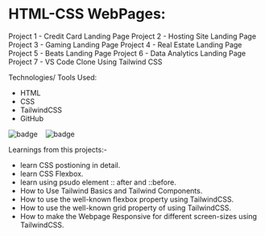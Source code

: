 
# HTML-CSS WebPages:

Project 1 - Credit Card Landing Page
Project 2 - Hosting Site Landing Page
Project 3 - Gaming Landing Page
Project 4 - Real Estate Landing Page
Project 5 - Beats Landing Page
Project 6 - Data Analytics Landing Page
Project 7 - VS Code Clone Using Tailwind CSS


Technologies/ Tools Used:

- HTML
- CSS
- TailwindCSS
- GitHub

![badge](https://img.shields.io/badge/HTML5-E34F26?style=for-the-badge&logo=html5&logoColor=white)&nbsp;&nbsp;&nbsp;
![badge](https://img.shields.io/badge/Tailwind_CSS-38B2AC?style=for-the-badge&logo=tailwind-css&logoColor=white)


Learnings from this projects:-
*   learn CSS postioning in detail.
*   learn CSS Flexbox. 
*   learn using psudo element :: after and ::before.
*   How to Use Tailwind Basics and Tailwind Components.
*   How to use the well-known flexbox property using TailwindCSS.
*   How to use the well-known grid property of using TailwindCSS.
*   How to make the Webpage Responsive for different screen-sizes using TailwindCSS.
